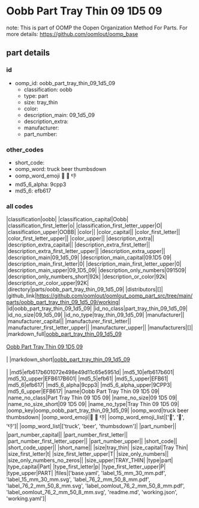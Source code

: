 # Oobb Part Tray Thin 09 1D5 09  

note: This is part of OOMP the Oopen Organization Method For Parts. For more details: https://github.com/oomlout/oomp_base

##  part details





### id
* oomp_id: oobb_part_tray_thin_09_1d5_09
  * classification: oobb
  * type: part
  * size: tray_thin
  * color: 
  * description_main: 09_1d5_09
  * description_extra: 
  * manufacturer: 
  * part_number: 

### other_codes
* short_code: 
* oomp_word: truck beer thumbsdown
* oomp_word_emoji :truck: :beer: :thumbsdown:
* md5_6_alpha: 9cpp3
* md5_6: efb617

### all codes 
|classification|oobb|
|classification_capital|Oobb|
|classification_first_letter|o|
|classification_first_letter_upper|O|
|classification_upper|OOBB|
|color||
|color_capital||
|color_first_letter||
|color_first_letter_upper||
|color_upper||
|description_extra||
|description_extra_capital||
|description_extra_first_letter||
|description_extra_first_letter_upper||
|description_extra_upper||
|description_main|09_1d5_09|
|description_main_capital|09.1D5 09|
|description_main_first_letter|0|
|description_main_first_letter_upper|0|
|description_main_upper|09_1D5_09|
|description_only_numbers|091509|
|description_only_numbers_short|92k|
|description_or_color|92k|
|description_or_color_upper|92K|
|directory|parts/oobb_part_tray_thin_09_1d5_09|
|distributors|[]|
|github_link|https://github.com/oomlout/oomlout_oomp_part_src/tree/main/parts/oobb_part_tray_thin_09_1d5_09/working|
|id|oobb_part_tray_thin_09_1d5_09|
|id_no_class|part_tray_thin_09_1d5_09|
|id_no_size|09_1d5_09|
|id_no_type|tray_thin_09_1d5_09|
|manufacturer||
|manufacturer_capital||
|manufacturer_first_letter||
|manufacturer_first_letter_upper||
|manufacturer_upper||
|manufacturers|[]|
|markdown_full|[oobb_part_tray_thin_09_1d5_09](https://github.com/oomlout/oomlout_oomp_part_src/tree/main/parts/oobb_part_tray_thin_09_1d5_09/working)<br>[](https://github.com/oomlout/oomlout_oomp_part_src/tree/main/parts/oobb_part_tray_thin_09_1d5_09/working)<br>[Oobb Part Tray Thin 09 1D5 09](https://github.com/oomlout/oomlout_oomp_part_src/tree/main/parts/oobb_part_tray_thin_09_1d5_09/working)<br><br>|
|markdown_short|[oobb_part_tray_thin_09_1d5_09](https://github.com/oomlout/oomlout_oomp_part_src/tree/main/parts/oobb_part_tray_thin_09_1d5_09/working)<br><br>|
|md5|efb617b601072e498e49d11c65e5951d|
|md5_10|efb617b601|
|md5_10_upper|EFB617B601|
|md5_5|efb61|
|md5_5_upper|EFB61|
|md5_6|efb617|
|md5_6_alpha|9cpp3|
|md5_6_alpha_upper|9CPP3|
|md5_6_upper|EFB617|
|name|Oobb Part Tray Thin 09 1D5 09|
|name_no_class|Part Tray Thin 09 1D5 09|
|name_no_size|09 1D5 09|
|name_no_size_short|09 1D5 09|
|name_no_type|Tray Thin 09 1D5 09|
|oomp_key|oomp_oobb_part_tray_thin_09_1d5_09|
|oomp_word|truck beer thumbsdown|
|oomp_word_emoji|:truck: :beer: :thumbsdown:|
|oomp_word_emoji_list|[':truck:', ':beer:', ':thumbsdown:']|
|oomp_word_list|['truck', 'beer', 'thumbsdown']|
|part_number||
|part_number_capital||
|part_number_first_letter||
|part_number_first_letter_upper||
|part_number_upper||
|short_code||
|short_code_upper||
|short_name||
|size|tray_thin|
|size_capital|Tray Thin|
|size_first_letter|t|
|size_first_letter_upper|T|
|size_only_numbers||
|size_only_numbers_no_zeros||
|size_upper|TRAY_THIN|
|type|part|
|type_capital|Part|
|type_first_letter|p|
|type_first_letter_upper|P|
|type_upper|PART|
|files|['base.yaml', 'label_15_mm_30_mm.pdf', 'label_15_mm_30_mm.svg', 'label_76_2_mm_50_8_mm.pdf', 'label_76_2_mm_50_8_mm.svg', 'label_oomlout_76_2_mm_50_8_mm.pdf', 'label_oomlout_76_2_mm_50_8_mm.svg', 'readme.md', 'working.json', 'working.yaml']|
